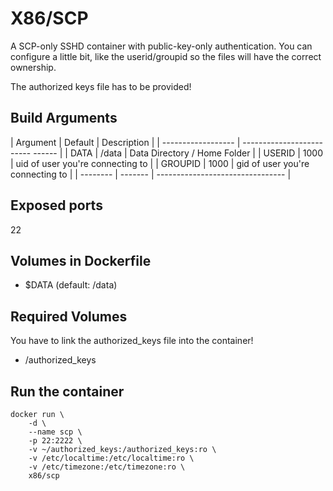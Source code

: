 # X86/SCP

A SCP-only SSHD container with public-key-only authentication.
You can configure a little bit, like the userid/groupid so the files will have the correct ownership.

The authorized keys file has to be provided!


## Build Arguments

| Argument | Default | Description                      |
| ------------------ | ------------------------- ------ |
| DATA     | /data   | Data Directory / Home Folder     |
| USERID   | 1000    | uid of user you're connecting to |
| GROUPID  | 1000    | gid of user you're connecting to |
| -------- | ------- | -------------------------------- |


## Exposed ports

22


## Volumes in Dockerfile

- $DATA (default: /data)


## Required Volumes

You have to link the authorized_keys file into the container!

- /authorized_keys

## Run the container

```
docker run \
    -d \
    --name scp \
    -p 22:2222 \
    -v ~/authorized_keys:/authorized_keys:ro \
    -v /etc/localtime:/etc/localtime:ro \
    -v /etc/timezone:/etc/timezone:ro \
    x86/scp
```
